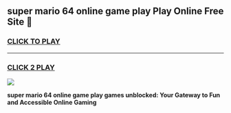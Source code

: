 
## super mario 64 online game play Play Online Free Site 👋
<h3>
<a href="https://download.freeplayer.one?title=super_mario_64_online_game_play&ref=21F">CLICK TO PLAY</a></h3>
<hr>

<h3>
<a href="https://download.freeplayer.one?title=super_mario_64_online_game_play&ref=21F">CLICK 2 PLAY</a>
  
</h3>

<a href="https://download.freeplayer.one?title=super_mario_64_online_game_play&ref=21F"><img src="https://cdnb.artstation.com/p/assets/images/images/032/539/853/original/anto-thomas-button-gif.gif"></a>


**super mario 64 online game play games unblocked: Your Gateway to Fun and Accessible Online Gaming**
